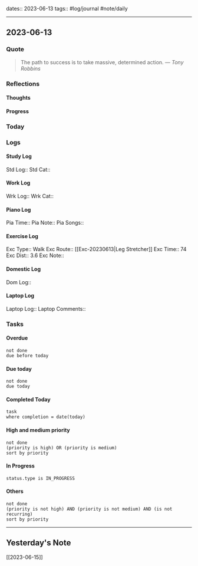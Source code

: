 dates:: 2023-06-13
tags:: #log/journal #note/daily 

---
## 2023-06-13

### Quote

> The path to success is to take massive, determined action.
> — <cite>Tony Robbins</cite>


### Reflections

#### Thoughts

#### Progress

### Today


### Logs

#### Study Log
Std Log:: 
Std Cat:: 

#### Work Log
Wrk Log:: 
Wrk Cat:: 

#### Piano Log

Pia Time:: 
Pia Note:: 
Pia Songs:: 

#### Exercise Log

Exc Type:: Walk
Exc Route:: [[Exc-20230613|Leg Stretcher]]
Exc Time:: 74
Exc Dist:: 3.6
Exc Note:: 

#### Domestic Log

Dom Log:: 

#### Laptop Log

Laptop Log:: 
Laptop Comments::

### Tasks

#### Overdue

```tasks
not done
due before today
```


#### Due today

```tasks
not done
due today
```

#### Completed Today

```dataview
task
where completion = date(today)
```


#### High and medium priority

```tasks
not done
(priority is high) OR (priority is medium)
sort by priority
```

#### In Progress

```tasks
status.type is IN_PROGRESS
```

#### Others

```tasks
not done
(priority is not high) AND (priority is not medium) AND (is not recurring)
sort by priority
```


---
## Yesterday's Note

[[2023-06-15]]



